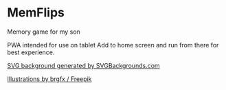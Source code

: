 # MemFlips
Memory game for my son

PWA intended for use on tablet
Add to home screen and run from there for best experience.


[SVG background generated by SVGBackgrounds.com](https://SVGBackgrounds.com)

[Illustrations by brgfx / Freepik](http://www.freepik.com)





